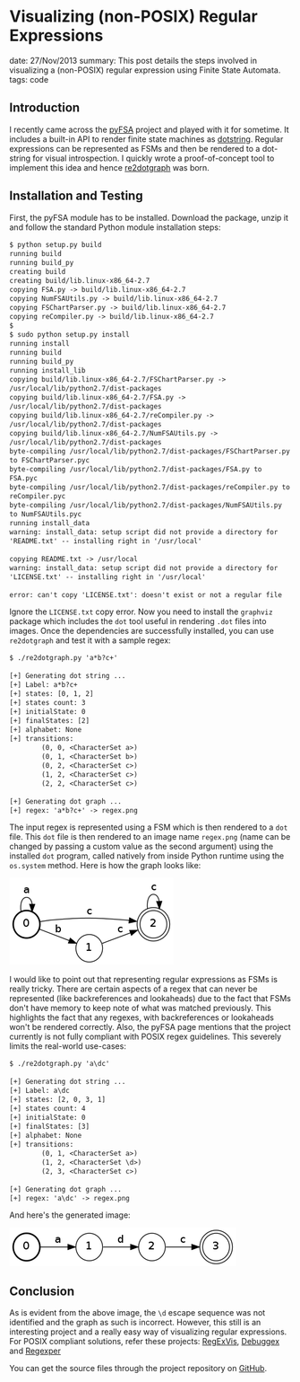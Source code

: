 Visualizing (non-POSIX) Regular Expressions
===========================================
date: 27/Nov/2013
summary: This post details the steps involved in visualizing a (non-POSIX) regular expression using Finite State Automata.
tags: code

## Introduction

I recently came across the [pyFSA](http://www.osteele.com/software/python/fsa/) project and played with it for sometime. It includes a built-in API to render finite state machines as [dotstring](http://www.graphviz.org/doc/info/lang.html). Regular expressions can be represented as FSMs and then be rendered to a dot-string for visual introspection. I quickly wrote a proof-of-concept tool to implement this idea and hence [re2dotgraph](https://github.com/7h3rAm/re2dotgraph) was born.

## Installation and Testing

First, the pyFSA module has to be installed. Download the package, unzip it and follow the standard Python module installation steps:

```
$ python setup.py build
running build
running build_py
creating build
creating build/lib.linux-x86_64-2.7
copying FSA.py -> build/lib.linux-x86_64-2.7
copying NumFSAUtils.py -> build/lib.linux-x86_64-2.7
copying FSChartParser.py -> build/lib.linux-x86_64-2.7
copying reCompiler.py -> build/lib.linux-x86_64-2.7
$
$ sudo python setup.py install
running install
running build
running build_py
running install_lib
copying build/lib.linux-x86_64-2.7/FSChartParser.py -> /usr/local/lib/python2.7/dist-packages
copying build/lib.linux-x86_64-2.7/FSA.py -> /usr/local/lib/python2.7/dist-packages
copying build/lib.linux-x86_64-2.7/reCompiler.py -> /usr/local/lib/python2.7/dist-packages
copying build/lib.linux-x86_64-2.7/NumFSAUtils.py -> /usr/local/lib/python2.7/dist-packages
byte-compiling /usr/local/lib/python2.7/dist-packages/FSChartParser.py to FSChartParser.pyc
byte-compiling /usr/local/lib/python2.7/dist-packages/FSA.py to FSA.pyc
byte-compiling /usr/local/lib/python2.7/dist-packages/reCompiler.py to reCompiler.pyc
byte-compiling /usr/local/lib/python2.7/dist-packages/NumFSAUtils.py to NumFSAUtils.pyc
running install_data
warning: install_data: setup script did not provide a directory for 'README.txt' -- installing right in '/usr/local'

copying README.txt -> /usr/local
warning: install_data: setup script did not provide a directory for 'LICENSE.txt' -- installing right in '/usr/local'

error: can't copy 'LICENSE.txt': doesn't exist or not a regular file
```

Ignore the `LICENSE.txt` copy error. Now you need to install the `graphviz` package which includes the `dot` tool useful in rendering `.dot` files into images. Once the dependencies are successfully installed, you can use `re2dotgraph` and test it with a sample regex:

```
$ ./re2dotgraph.py 'a*b?c+'

[+] Generating dot string ...
[+] Label: a*b?c+
[+] states: [0, 1, 2]
[+] states count: 3
[+] initialState: 0
[+] finalStates: [2]
[+] alphabet: None
[+] transitions:
        (0, 0, <CharacterSet a>)
        (0, 1, <CharacterSet b>)
        (0, 2, <CharacterSet c>)
        (1, 2, <CharacterSet c>)
        (2, 2, <CharacterSet c>)

[+] Generating dot graph ...
[+] regex: 'a*b?c+' -> regex.png
```

The input regex is represented using a FSM which is then rendered to a `dot` file. This `dot` file is then rendered to an image name `regex.png` (name can be changed by passing a custom value as the second argument) using the installed `dot` program, called natively from inside Python runtime using the `os.system` method. Here is how the graph looks like:

![image](/static/files/posts_regex_to_dotgraph/regex1.png)

I would like to point out that representing regular expressions as FSMs is really tricky. There are certain aspects of a regex that can never be represented (like backreferences and lookaheads) due to the fact that FSMs don't have memory to keep note of what was matched previously. This highlights the fact that any regexes, with backreferences or lookaheads won't be rendered correctly. Also, the pyFSA page mentions that the project currently is not fully compliant with POSIX regex guidelines. This severely limits the real-world use-cases:

```
$ ./re2dotgraph.py 'a\dc'

[+] Generating dot string ...
[+] Label: a\dc
[+] states: [2, 0, 3, 1]
[+] states count: 4
[+] initialState: 0
[+] finalStates: [3]
[+] alphabet: None
[+] transitions:
        (0, 1, <CharacterSet a>)
        (1, 2, <CharacterSet \d>)
        (2, 3, <CharacterSet c>)

[+] Generating dot graph ...
[+] regex: 'a\dc' -> regex.png
```

And here's the generated image:

![image](/static/files/posts_regex_to_dotgraph/regex2.png)

## Conclusion

As is evident from the above image, the `\d` escape sequence was not identified and the graph as such is incorrect. However, this still is an interesting project and a really easy way of visualizing regular expressions. For POSIX compliant solutions, refer these projects: [RegExVis](http://regexvisualizer.apphb.com/), [Debuggex](https://www.debuggex.com/) and [Regexper](http://www.regexper.com/)

You can get the source files through the project repository on [GitHub](https://github.com/7h3rAm/re2dotgraph).
